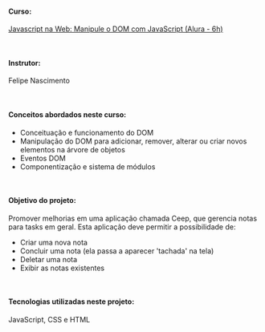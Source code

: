 #### Curso:
[Javascript na Web: Manipule o DOM com JavaScript (Alura - 6h)](https://cursos.alura.com.br/course/javascript-manipulacao-dom)

&nbsp; 

#### Instrutor:
Felipe Nascimento

&nbsp; 

#### Conceitos abordados neste curso:
- Conceituação e funcionamento do DOM
- Manipulação do DOM para adicionar, remover, alterar ou criar novos elementos na árvore de objetos
- Eventos DOM
- Componentização e sistema de módulos

&nbsp; 

#### Objetivo do projeto:
Promover melhorias em uma aplicação chamada Ceep, que gerencia notas para tasks em geral. Esta aplicação deve permitir a possibilidade de:
- Criar uma nova nota
- Concluir uma nota (ela passa a aparecer 'tachada' na tela)
- Deletar uma nota
- Exibir as notas existentes

&nbsp; 

#### Tecnologias utilizadas neste projeto: 
JavaScript, CSS e HTML